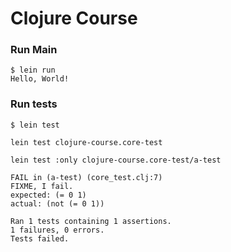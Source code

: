 # Clojure Course

### Run Main
    $ lein run
    Hello, World!

### Run tests
    $ lein test
    
    lein test clojure-course.core-test
    
    lein test :only clojure-course.core-test/a-test
    
    FAIL in (a-test) (core_test.clj:7)
    FIXME, I fail.
    expected: (= 0 1)
    actual: (not (= 0 1))
    
    Ran 1 tests containing 1 assertions.
    1 failures, 0 errors.
    Tests failed.
